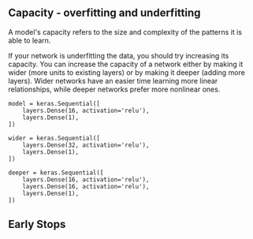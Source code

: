 ## Capacity - overfitting and underfitting

A model's capacity refers to the size and complexity of the patterns it is able to learn.

If your network is underfitting the data, you should try increasing its capacity.
You can increase the capacity of a network either by making it wider (more units to existing layers) or by making it deeper (adding more layers). 
Wider networks have an easier time learning more linear relationships, while deeper networks prefer more nonlinear ones.

```
model = keras.Sequential([
    layers.Dense(16, activation='relu'),
    layers.Dense(1),
])

wider = keras.Sequential([
    layers.Dense(32, activation='relu'),
    layers.Dense(1),
])

deeper = keras.Sequential([
    layers.Dense(16, activation='relu'),
    layers.Dense(16, activation='relu'),
    layers.Dense(1),
])
```

## Early Stops


